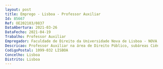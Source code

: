 ```yaml
--- 
layout: post
title: Emprego - Lisboa - Professor Auxiliar
Id: 85667
Ref: OE202103/0837
DataAbertura: 2021-03-26
DataFecho: 2021-04-19
Trabalho: Professor Auxiliar
Empregador: Faculdade de Direito da Universidade Nova de Lisboa - NOVA School of Law
Descricao: Professor Auxiliar na área de Direito Público, subáreas Ciências Jurídico Civis e Ciências Jurídico Empresariais
CodigoPostal: 1099-032 LISBOA
Concelho: Lisboa
Distrito: Lisboa
--- 
```

